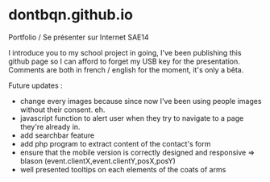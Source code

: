 # dontbqn.github.io
Portfolio / Se présenter sur Internet SAE14

I introduce you to my school project in going, I've been publishing this github page so I can afford to forget my USB key for the presentation.
Comments are both in french / english for the moment, it's only a bêta.

Future updates : 
  - change every images because since now I've been using people images without their consent. eh.
  - javascript function to alert user when they try to navigate to a page they're already in.
  - add searchbar feature 
  - add php program to extract content of the contact's form
  - ensure that the mobile version is correctly designed and responsive => blason (event.clientX,event.clientY,posX,posY)
  - well presented tooltips on each elements of the coats of arms 
